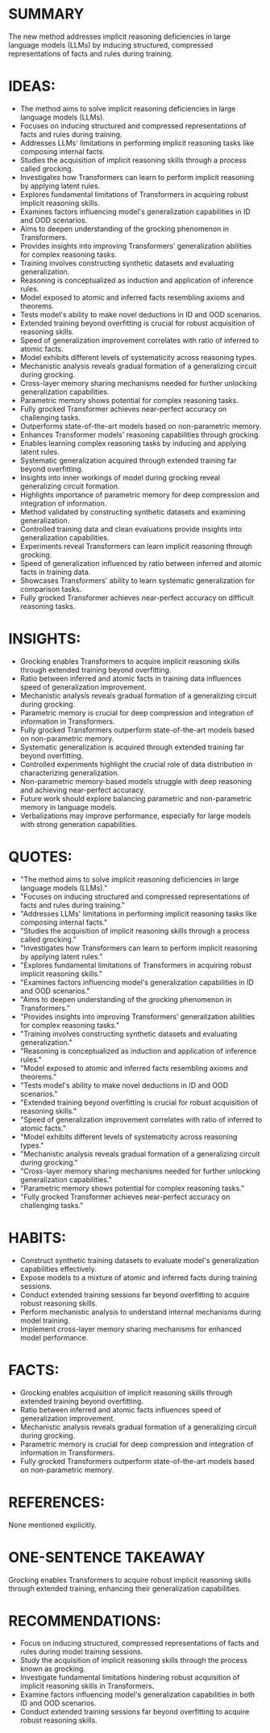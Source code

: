 # SUMMARY
The new method addresses implicit reasoning deficiencies in large language models (LLMs) by inducing structured, compressed representations of facts and rules during training.

# IDEAS:
- The method aims to solve implicit reasoning deficiencies in large language models (LLMs).
- Focuses on inducing structured and compressed representations of facts and rules during training.
- Addresses LLMs' limitations in performing implicit reasoning tasks like composing internal facts.
- Studies the acquisition of implicit reasoning skills through a process called grocking.
- Investigates how Transformers can learn to perform implicit reasoning by applying latent rules.
- Explores fundamental limitations of Transformers in acquiring robust implicit reasoning skills.
- Examines factors influencing model's generalization capabilities in ID and OOD scenarios.
- Aims to deepen understanding of the grocking phenomenon in Transformers.
- Provides insights into improving Transformers' generalization abilities for complex reasoning tasks.
- Training involves constructing synthetic datasets and evaluating generalization.
- Reasoning is conceptualized as induction and application of inference rules.
- Model exposed to atomic and inferred facts resembling axioms and theorems.
- Tests model's ability to make novel deductions in ID and OOD scenarios.
- Extended training beyond overfitting is crucial for robust acquisition of reasoning skills.
- Speed of generalization improvement correlates with ratio of inferred to atomic facts.
- Model exhibits different levels of systematicity across reasoning types.
- Mechanistic analysis reveals gradual formation of a generalizing circuit during grocking.
- Cross-layer memory sharing mechanisms needed for further unlocking generalization capabilities.
- Parametric memory shows potential for complex reasoning tasks.
- Fully grocked Transformer achieves near-perfect accuracy on challenging tasks.
- Outperforms state-of-the-art models based on non-parametric memory.
- Enhances Transformer models' reasoning capabilities through grocking.
- Enables learning complex reasoning tasks by inducing and applying latent rules.
- Systematic generalization acquired through extended training far beyond overfitting.
- Insights into inner workings of model during grocking reveal generalizing circuit formation.
- Highlights importance of parametric memory for deep compression and integration of information.
- Method validated by constructing synthetic datasets and examining generalization.
- Controlled training data and clean evaluations provide insights into generalization capabilities.
- Experiments reveal Transformers can learn implicit reasoning through grocking.
- Speed of generalization influenced by ratio between inferred and atomic facts in training data.
- Showcases Transformers' ability to learn systematic generalization for comparison tasks.
- Fully grocked Transformer achieves near-perfect accuracy on difficult reasoning tasks.

# INSIGHTS:
- Grocking enables Transformers to acquire implicit reasoning skills through extended training beyond overfitting.
- Ratio between inferred and atomic facts in training data influences speed of generalization improvement.
- Mechanistic analysis reveals gradual formation of a generalizing circuit during grocking.
- Parametric memory is crucial for deep compression and integration of information in Transformers.
- Fully grocked Transformers outperform state-of-the-art models based on non-parametric memory.
- Systematic generalization is acquired through extended training far beyond overfitting.
- Controlled experiments highlight the crucial role of data distribution in characterizing generalization.
- Non-parametric memory-based models struggle with deep reasoning and achieving near-perfect accuracy.
- Future work should explore balancing parametric and non-parametric memory in language models.
- Verbalizations may improve performance, especially for large models with strong generation capabilities.

# QUOTES:
- "The method aims to solve implicit reasoning deficiencies in large language models (LLMs)."
- "Focuses on inducing structured and compressed representations of facts and rules during training."
- "Addresses LLMs' limitations in performing implicit reasoning tasks like composing internal facts."
- "Studies the acquisition of implicit reasoning skills through a process called grocking."
- "Investigates how Transformers can learn to perform implicit reasoning by applying latent rules."
- "Explores fundamental limitations of Transformers in acquiring robust implicit reasoning skills."
- "Examines factors influencing model's generalization capabilities in ID and OOD scenarios."
- "Aims to deepen understanding of the grocking phenomenon in Transformers."
- "Provides insights into improving Transformers' generalization abilities for complex reasoning tasks."
- "Training involves constructing synthetic datasets and evaluating generalization."
- "Reasoning is conceptualized as induction and application of inference rules."
- "Model exposed to atomic and inferred facts resembling axioms and theorems."
- "Tests model's ability to make novel deductions in ID and OOD scenarios."
- "Extended training beyond overfitting is crucial for robust acquisition of reasoning skills."
- "Speed of generalization improvement correlates with ratio of inferred to atomic facts."
- "Model exhibits different levels of systematicity across reasoning types."
- "Mechanistic analysis reveals gradual formation of a generalizing circuit during grocking."
- "Cross-layer memory sharing mechanisms needed for further unlocking generalization capabilities."
- "Parametric memory shows potential for complex reasoning tasks."
- "Fully grocked Transformer achieves near-perfect accuracy on challenging tasks."

# HABITS:
- Construct synthetic training datasets to evaluate model's generalization capabilities effectively.
- Expose models to a mixture of atomic and inferred facts during training sessions.
- Conduct extended training sessions far beyond overfitting to acquire robust reasoning skills.
- Perform mechanistic analysis to understand internal mechanisms during model training.
- Implement cross-layer memory sharing mechanisms for enhanced model performance.

# FACTS:
- Grocking enables acquisition of implicit reasoning skills through extended training beyond overfitting.
- Ratio between inferred and atomic facts influences speed of generalization improvement.
- Mechanistic analysis reveals gradual formation of a generalizing circuit during grocking.
- Parametric memory is crucial for deep compression and integration of information in Transformers.
- Fully grocked Transformers outperform state-of-the-art models based on non-parametric memory.

# REFERENCES:
None mentioned explicitly.

# ONE-SENTENCE TAKEAWAY
Grocking enables Transformers to acquire robust implicit reasoning skills through extended training, enhancing their generalization capabilities.

# RECOMMENDATIONS:
- Focus on inducing structured, compressed representations of facts and rules during model training sessions.
- Study the acquisition of implicit reasoning skills through the process known as grocking.
- Investigate fundamental limitations hindering robust acquisition of implicit reasoning skills in Transformers.
- Examine factors influencing model's generalization capabilities in both ID and OOD scenarios.
- Conduct extended training sessions far beyond overfitting to acquire robust reasoning skills.